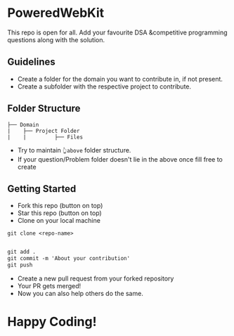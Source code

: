 # PoweredWebKit

This repo is open for all. Add your favourite DSA &competitive programming questions along with the solution.

## Guidelines

- Create a folder for the domain you want to contribute in, if not present.
- Create a subfolder with the respective project to contribute.

## Folder Structure

```
├── Domain
|    ├── Project Folder       
|    |         ├── Files
```

- Try to maintain `👆above` folder structure.
- If your question/Problem folder doesn't lie in the above once fill free to create

## Getting Started

- Fork this repo (button on top)
- Star this repo (button on top)
- Clone on your local machine

```terminal
git clone <repo-name>

```

```markdown

git add .
git commit -m 'About your contribution'
git push

```

- Create a new pull request from your forked repository
- Your PR gets merged!
- Now you can also help others do the same.

# Happy Coding!
